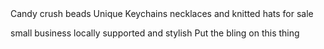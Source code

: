<html>
<head>
<head></head>Candy crush beads</head>
<body>
<hi>Unique Keychains necklaces and knitted hats for sale<hi/>
<p>small business locally supported and stylish</body>
<head> Put the bling on this thing</head>
